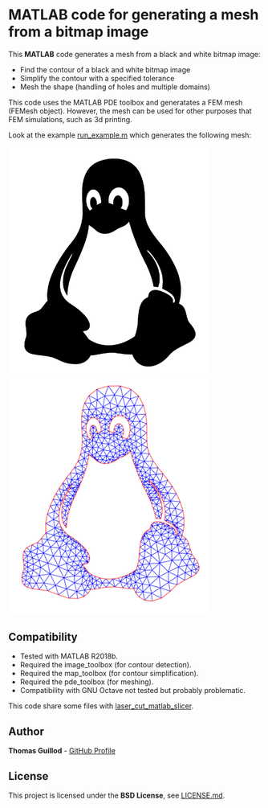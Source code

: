 # MATLAB code for generating a mesh from a bitmap image

This **MATLAB** code generates a mesh from a black and white bitmap image:
* Find the contour of a black and white bitmap image
* Simplify the contour with a specified tolerance
* Mesh the shape (handling of holes and multiple domains)

This code uses the MATLAB PDE toolbox and generatates a FEM mesh (FEMesh object).
However, the mesh can be used for other purposes that FEM simulations, such as 3d printing.

Look at the example [run_example.m](run_example.m) which generates the following mesh:

<p float="middle">
    <img src="readme_img/model.png" width="400">
    <img src="readme_img/mesh.png" width="400">
</p>

## Compatibility

* Tested with MATLAB R2018b.
* Required the image_toolbox (for contour detection).
* Required the map_toolbox (for contour simplification).
* Required the pde_toolbox (for meshing).
* Compatibility with GNU Octave not tested but probably problematic.

This code share some files with [laser_cut_matlab_slicer](https://github.com/otvam/laser_cut_matlab_slicer).

## Author

**Thomas Guillod** - [GitHub Profile](https://github.com/otvam)

## License

This project is licensed under the **BSD License**, see [LICENSE.md](LICENSE.md).
